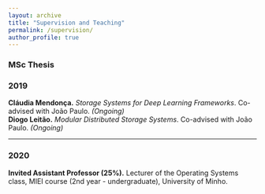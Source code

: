 ```yaml
---
layout: archive
title: "Supervision and Teaching" 
permalink: /supervision/
author_profile: true
---
```


### MSc Thesis
### 2019
**Cláudia Mendonça.** *Storage Systems for Deep Learning Frameworks*. Co-advised with João Paulo. *(Ongoing)*    
**Diogo Leitão.** *Modular Distributed Storage Systems*. Co-advised with João Paulo. *(Ongoing)*

***

### 2020
**Invited Assistant Professor (25%).** Lecturer of the Operating Systems class, MIEI course (2nd year - undergraduate), University of Minho.